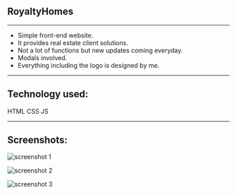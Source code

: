 ## RoyaltyHomes
___

* Simple front-end website.
* It provides real estate client solutions.
* Not a lot of functions but new updates coming everyday.
* Modals involved.
* Everything including the logo is designed by me.
___

## Technology used:
HTML
CSS
JS

___
## Screenshots:

![screenshot 1](https://github.com/MITE4ETO/RoyaltyHomes/assets/126346506/3d22944d-0cf0-47fb-9350-a856c857428d)

![screenshot 2](https://github.com/MITE4ETO/RoyaltyHomes/assets/126346506/a0d948b5-05f8-4188-a663-af40d1d8c88a)

![screenshot 3](https://github.com/MITE4ETO/RoyaltyHomes/assets/126346506/b2c945bb-64ab-4392-827b-6321e9b54552)



